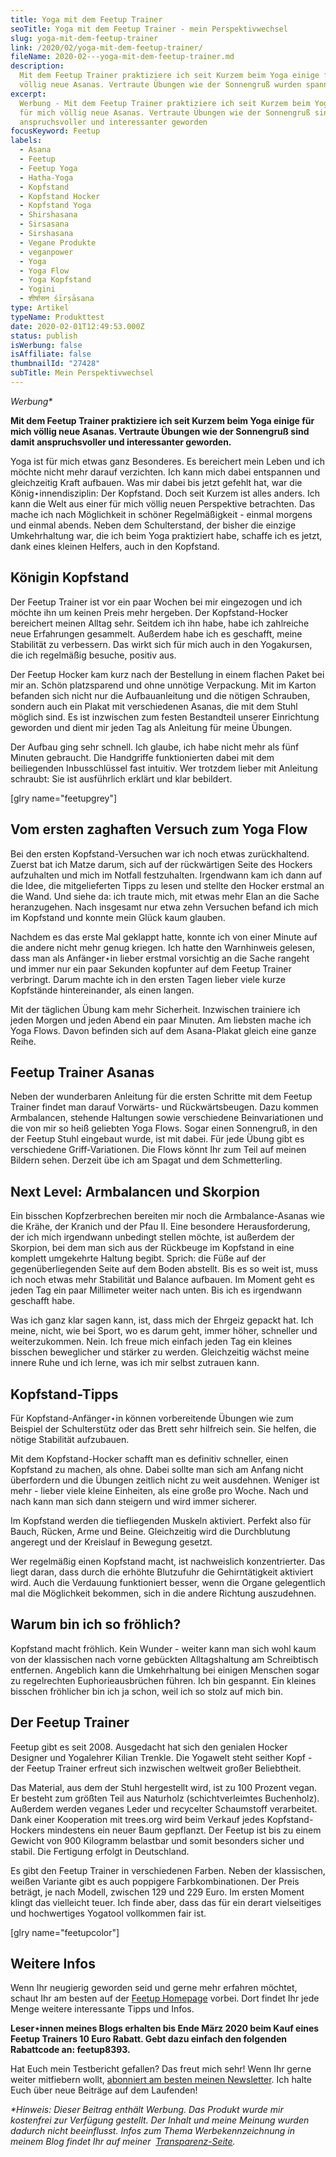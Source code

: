 ```yaml
---
title: Yoga mit dem Feetup Trainer
seoTitle: Yoga mit dem Feetup Trainer - mein Perspektivwechsel
slug: yoga-mit-dem-feetup-trainer
link: /2020/02/yoga-mit-dem-feetup-trainer/
fileName: 2020-02---yoga-mit-dem-feetup-trainer.md
description:
  Mit dem Feetup Trainer praktiziere ich seit Kurzem beim Yoga einige für mich
  völlig neue Asanas. Vertraute Übungen wie der Sonnengruß wurden spannender.
excerpt:
  Werbung - Mit dem Feetup Trainer praktiziere ich seit Kurzem beim Yoga einige
  für mich völlig neue Asanas. Vertraute Übungen wie der Sonnengruß sind damit
  anspruchsvoller und interessanter geworden
focusKeyword: Feetup
labels:
  - Asana
  - Feetup
  - Feetup Yoga
  - Hatha-Yoga
  - Kopfstand
  - Kopfstand Hocker
  - Kopfstand Yoga
  - Shirshasana
  - Sirsasana
  - Sirshasana
  - Vegane Produkte
  - veganpower
  - Yoga
  - Yoga Flow
  - Yoga Kopfstand
  - Yogini
  - शीर्षासन śīrṣāsana
type: Artikel
typeName: Produkttest
date: 2020-02-01T12:49:53.000Z
status: publish
isWerbung: false
isAffiliate: false
thumbnailId: "27428"
subTitle: Mein Perspektivwechsel
---
```


<em>Werbung\*</em>

<strong>Mit dem Feetup Trainer praktiziere ich seit Kurzem beim Yoga einige für
mich völlig neue Asanas. Vertraute Übungen wie der Sonnengruß sind damit
anspruchsvoller und interessanter geworden.</strong>

Yoga ist für mich etwas ganz Besonderes. Es bereichert mein Leben und ich möchte
nicht mehr darauf verzichten. Ich kann mich dabei entspannen und gleichzeitig
Kraft aufbauen. Was mir dabei bis jetzt gefehlt hat, war die
König⋆innendisziplin: Der Kopfstand. Doch seit Kurzem ist alles anders. Ich kann
die Welt aus einer für mich völlig neuen Perspektive betrachten. Das mache ich
nach Möglichkeit in schöner Regelmäßigkeit - einmal morgens und einmal abends.
Neben dem Schulterstand, der bisher die einzige Umkehrhaltung war, die ich beim
Yoga praktiziert habe, schaffe ich es jetzt, dank eines kleinen Helfers, auch in
den Kopfstand.

## Königin Kopfstand

Der Feetup Trainer ist vor ein paar Wochen bei mir eingezogen und ich möchte ihn
um keinen Preis mehr hergeben. Der Kopfstand-Hocker bereichert meinen Alltag
sehr. Seitdem ich ihn habe, habe ich zahlreiche neue Erfahrungen gesammelt.
Außerdem habe ich es geschafft, meine Stabilität zu verbessern. Das wirkt sich
für mich auch in den Yogakursen, die ich regelmäßig besuche, positiv aus.

Der Feetup Hocker kam kurz nach der Bestellung in einem flachen Paket bei mir
an. Schön platzsparend und ohne unnötige Verpackung. Mit im Karton befanden sich
nicht nur die Aufbauanleitung und die nötigen Schrauben, sondern auch ein Plakat
mit verschiedenen Asanas, die mit dem Stuhl möglich sind. Es ist inzwischen zum
festen Bestandteil unserer Einrichtung geworden und dient mir jeden Tag als
Anleitung für meine Übungen.

Der Aufbau ging sehr schnell. Ich glaube, ich habe nicht mehr als fünf Minuten
gebraucht. Die Handgriffe funktionierten dabei mit dem beiliegenden
Inbusschlüssel fast intuitiv. Wer trotzdem lieber mit Anleitung schraubt: Sie
ist ausführlich erklärt und klar bebildert.

[glry name="feetupgrey"]

## Vom ersten zaghaften Versuch zum Yoga Flow

Bei den ersten Kopfstand-Versuchen war ich noch etwas zurückhaltend. Zuerst bat
ich Matze darum, sich auf der rückwärtigen Seite des Hockers aufzuhalten und
mich im Notfall festzuhalten. Irgendwann kam ich dann auf die Idee, die
mitgelieferten Tipps zu lesen und stellte den Hocker erstmal an die Wand. Und
siehe da: ich traute mich, mit etwas mehr Elan an die Sache heranzugehen. Nach
insgesamt nur etwa zehn Versuchen befand ich mich im Kopfstand und konnte mein
Glück kaum glauben.

Nachdem es das erste Mal geklappt hatte, konnte ich von einer Minute auf die
andere nicht mehr genug kriegen. Ich hatte den Warnhinweis gelesen, dass man als
Anfänger⋆in lieber erstmal vorsichtig an die Sache rangeht und immer nur ein
paar Sekunden kopfunter auf dem Feetup Trainer verbringt. Darum machte ich in
den ersten Tagen lieber viele kurze Kopfstände hintereinander, als einen langen.

Mit der täglichen Übung kam mehr Sicherheit. Inzwischen trainiere ich jeden
Morgen und jeden Abend ein paar Minuten. Am liebsten mache ich Yoga Flows. Davon
befinden sich auf dem Asana-Plakat gleich eine ganze Reihe.

## Feetup Trainer Asanas

Neben der wunderbaren Anleitung für die ersten Schritte mit dem Feetup Trainer
findet man darauf Vorwärts- und Rückwärtsbeugen. Dazu kommen Armbalancen,
stehende Haltungen sowie verschiedene Beinvariationen und die von mir so heiß
geliebten Yoga Flows. Sogar einen Sonnengruß, in den der Feetup Stuhl eingebaut
wurde, ist mit dabei. Für jede Übung gibt es verschiedene Griff-Variationen. Die
Flows könnt Ihr zum Teil auf meinen Bildern sehen. Derzeit übe ich am Spagat und
dem Schmetterling.

## Next Level: Armbalancen und Skorpion

Ein bisschen Kopfzerbrechen bereiten mir noch die Armbalance-Asanas wie die
Krähe, der Kranich und der Pfau II. Eine besondere Herausforderung, der ich mich
irgendwann unbedingt stellen möchte, ist außerdem der Skorpion, bei dem man sich
aus der Rückbeuge im Kopfstand in eine komplett umgekehrte Haltung begibt.
Sprich: die Füße auf der gegenüberliegenden Seite auf dem Boden abstellt. Bis es
so weit ist, muss ich noch etwas mehr Stabilität und Balance aufbauen. Im Moment
geht es jeden Tag ein paar Millimeter weiter nach unten. Bis ich es irgendwann
geschafft habe.

Was ich ganz klar sagen kann, ist, dass mich der Ehrgeiz gepackt hat. Ich meine,
nicht, wie bei Sport, wo es darum geht, immer höher, schneller und
weiterzukommen. Nein. Ich freue mich einfach jeden Tag ein kleines bisschen
beweglicher und stärker zu werden. Gleichzeitig wächst meine innere Ruhe und ich
lerne, was ich mir selbst zutrauen kann.

## Kopfstand-Tipps

Für Kopfstand-Anfänger⋆in können vorbereitende Übungen wie zum Beispiel der
Schulterstütz oder das Brett sehr hilfreich sein. Sie helfen, die nötige
Stabilität aufzubauen.

Mit dem Kopfstand-Hocker schafft man es definitiv schneller, einen Kopfstand zu
machen, als ohne. Dabei sollte man sich am Anfang nicht überfordern und die
Übungen zeitlich nicht zu weit ausdehnen. Weniger ist mehr - lieber viele kleine
Einheiten, als eine große pro Woche. Nach und nach kann man sich dann steigern
und wird immer sicherer.

Im Kopfstand werden die tiefliegenden Muskeln aktiviert. Perfekt also für Bauch,
Rücken, Arme und Beine. Gleichzeitig wird die Durchblutung angeregt und der
Kreislauf in Bewegung gesetzt.

Wer regelmäßig einen Kopfstand macht, ist nachweislich konzentrierter. Das liegt
daran, dass durch die erhöhte Blutzufuhr die Gehirntätigkeit aktiviert wird.
Auch die Verdauung funktioniert besser, wenn die Organe gelegentlich mal die
Möglichkeit bekommen, sich in die andere Richtung auszudehnen.

## Warum bin ich so fröhlich?

Kopfstand macht fröhlich. Kein Wunder - weiter kann man sich wohl kaum von der
klassischen nach vorne gebückten Alltagshaltung am Schreibtisch entfernen.
Angeblich kann die Umkehrhaltung bei einigen Menschen sogar zu regelrechten
Euphorieausbrüchen führen. Ich bin gespannt. Ein kleines bisschen fröhlicher bin
ich ja schon, weil ich so stolz auf mich bin.

## Der Feetup Trainer

Feetup gibt es seit 2008. Ausgedacht hat sich den genialen Hocker Designer und
Yogalehrer Kilian Trenkle. Die Yogawelt steht seither Kopf - der Feetup Trainer
erfreut sich inzwischen weltweit großer Beliebtheit.

Das Material, aus dem der Stuhl hergestellt wird, ist zu 100 Prozent vegan. Er
besteht zum größten Teil aus Naturholz (schichtverleimtes Buchenholz). Außerdem
werden veganes Leder und recycelter Schaumstoff verarbeitet. Dank einer
Kooperation mit trees.org wird beim Verkauf jedes Kopfstand-Hockers mindestens
ein neuer Baum gepflanzt. Der Feetup ist bis zu einem Gewicht von 900 Kilogramm
belastbar und somit besonders sicher und stabil. Die Fertigung erfolgt in
Deutschland.

Es gibt den Feetup Trainer in verschiedenen Farben. Neben der klassischen,
weißen Variante gibt es auch poppigere Farbkombinationen. Der Preis beträgt, je
nach Modell, zwischen 129 und 229 Euro. Im ersten Moment klingt das vielleicht
teuer. Ich finde aber, dass das für ein derart vielseitiges und hochwertiges
Yogatool vollkommen fair ist.

[glry name="feetupcolor"]

## Weitere Infos

Wenn Ihr neugierig geworden seid und gerne mehr erfahren möchtet, schaut Ihr am
besten auf der [Feetup Homepage](https://de.feetup.eu/) vorbei. Dort findet Ihr
jede Menge weitere interessante Tipps und Infos.

<strong>Leser⋆innen meines Blogs erhalten bis Ende März 2020 beim Kauf eines
Feetup Trainers 10 Euro Rabatt. Gebt dazu einfach den folgenden Rabattcode
an: feetup8393.</strong>

Hat Euch mein Testbericht gefallen? Das freut mich sehr! Wenn Ihr gerne weiter
mitfiebern wollt, [abonniert am besten meinen Newsletter](#newsletter). Ich
halte Euch über neue Beiträge auf dem Laufenden!

<em>\*Hinweis: Dieser Beitrag enthält Werbung. Das Produkt wurde mir kostenfrei
zur Verfügung gestellt. Der Inhalt und meine Meinung wurden dadurch nicht
beeinflusst. Infos zum Thema Werbekennzeichnung in meinem Blog findet Ihr auf
meiner  [Transparenz-Seite](/werbung/). </em>
